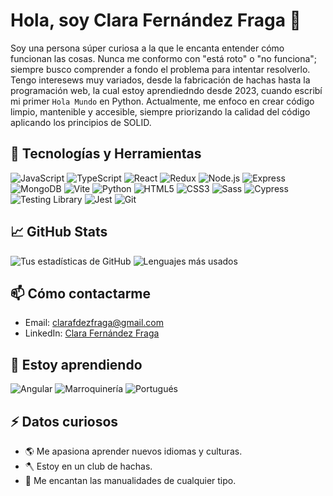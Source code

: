 # Hola, soy Clara Fernández Fraga 👋

Soy una persona súper curiosa a la que le encanta entender cómo funcionan las cosas. Nunca me conformo con "está roto" o "no funciona"; siempre busco comprender a fondo el problema para intentar resolverlo. Tengo interesews muy variados, desde la fabricación de hachas hasta la programación web, la cual estoy aprendiedndo desde 2023, cuando escribí mi primer ``Hola Mundo`` en Python.
Actualmente, me enfoco en crear código limpio, mantenible y accesible, siempre priorizando la calidad del código aplicando los principios de SOLID.

## 🔧 Tecnologías y Herramientas

![JavaScript](https://img.shields.io/badge/-JavaScript-F7DF1E?style=flat-square&logo=javascript&logoColor=black)
![TypeScript](https://img.shields.io/badge/-TypeScript-007ACC?style=flat-square&logo=typescript&logoColor=white)
![React](https://img.shields.io/badge/-React-61DAFB?style=flat-square&logo=react&logoColor=white)
![Redux](https://img.shields.io/badge/-Redux-764ABC?style=flat-square&logo=redux&logoColor=white)
![Node.js](https://img.shields.io/badge/-Node.js-339933?style=flat-square&logo=node.js&logoColor=white)
![Express](https://img.shields.io/badge/-Express-000000?style=flat-square&logo=express&logoColor=white)
![MongoDB](https://img.shields.io/badge/-MongoDB-47A248?style=flat-square&logo=mongodb&logoColor=white)
![Vite](https://img.shields.io/badge/-Vite-646CFF?style=flat-square&logo=vite&logoColor=white)
![Python](https://img.shields.io/badge/-Python-3776AB?style=flat-square&logo=python&logoColor=white)
![HTML5](https://img.shields.io/badge/-HTML5-E34F26?style=flat-square&logo=html5&logoColor=white)
![CSS3](https://img.shields.io/badge/-CSS3-1572B6?style=flat-square&logo=css3&logoColor=white)
![Sass](https://img.shields.io/badge/-Sass-CC6699?style=flat-square&logo=sass&logoColor=white)
![Cypress](https://img.shields.io/badge/-Cypress-17202C?style=flat-square&logo=cypress&logoColor=white)
![Testing Library](https://img.shields.io/badge/-Testing%20Library-E33332?style=flat-square&logo=testing-library&logoColor=white)
![Jest](https://img.shields.io/badge/-Jest-C21325?style=flat-square&logo=jest&logoColor=white)
![Git](https://img.shields.io/badge/-Git-F05032?style=flat-square&logo=git&logoColor=white)

## 📈 GitHub Stats

![Tus estadísticas de GitHub](https://github-readme-stats.vercel.app/api?username=sayloryna&show_icons=true&theme=radical)
![Lenguajes más usados](https://github-readme-stats.vercel.app/api/top-langs/?username=sayloryna&layout=compact&theme=radical)

## 📫 Cómo contactarme

- Email: clarafdezfraga@gmail.com
- LinkedIn: [Clara Fernández Fraga](https://www.linkedin.com/in/clara-fernandez-fraga/)

## 🌱 Estoy aprendiendo

![Angular](https://img.shields.io/badge/-Angular-DD0031?style=flat-square&logo=angular&logoColor=white)
![Marroquinería](https://img.shields.io/badge/-Marroquinería-8B4513?style=flat-square&logo=none&logoColor=white)
![Portugués](https://img.shields.io/badge/-Portugués-3A75B0?style=flat-square&logo=none&logoColor=white)


## ⚡ Datos curiosos

- 🌎 Me apasiona aprender nuevos idiomas y culturas.
- 🪓 Estoy en un club de hachas.
- 🧶 Me encantan las manualidades de cualquier tipo.
